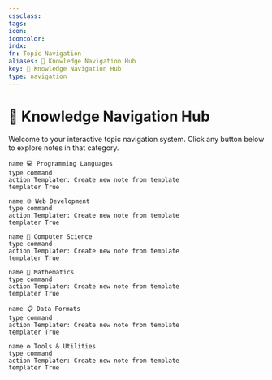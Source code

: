 ```yaml
---
cssclass:
tags: 
icon:
iconcolor:
indx:
fn: Topic Navigation
aliases: 🧭 Knowledge Navigation Hub
key: 🧭 Knowledge Navigation Hub
type: navigation
---
```



# 🧭 Knowledge Navigation Hub

Welcome to your interactive topic navigation system. Click any button below to explore notes in that category.

<div class="topic-navigation">

```button
name 💻 Programming Languages
type command
action Templater: Create new note from template
templater True
```
```button
name 🌐 Web Development
type command
action Templater: Create new note from template
templater True
```
```button
name 🔬 Computer Science  
type command
action Templater: Create new note from template
templater True
```

```button
name 🧮 Mathematics
type command
action Templater: Create new note from template
templater True
```

```button
name 📋 Data Formats
type command
action Templater: Create new note from template
templater True
```
```button
name ⚙️ Tools & Utilities
type command
action Templater: Create new note from template
templater True
```

